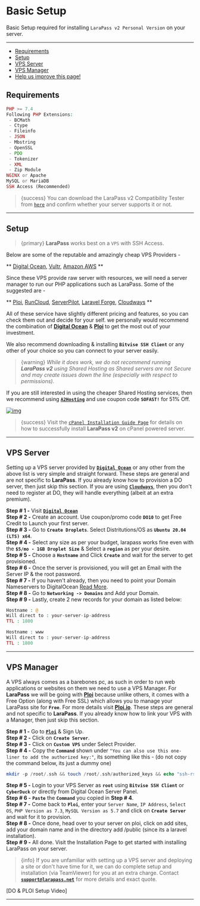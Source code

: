 # Basic Setup

Basic Setup required for installing `LaraPass v2 Personal Version` on your server.

---

- [Requirements](#requirements)
- [Setup](#setup)
- [VPS Server](#vps)
- [VPS Manager](#manager)
- [<a href="https://github.com/larapass/docs/edit/master/resources/docs/personal/basic-setup.md" target="_blank"><i class="fa fa-edit"></i> Help us improve this page!</a>](#)

<a name="requirements"></a>
## Requirements

```php
PHP >= 7.4
Following PHP Extensions:
 - BCMath
 - Ctype
 - Fileinfo
 - JSON
 - Mbstring
 - OpenSSL
 - PDO
 - Tokenizer
 - XML
 - Zip Module
NGINX or Apache
MySQL or MariaDB
SSH Access (Recommended)
```
> {success} You can download the LaraPass v2 Compatibility Tester from [`here`](https://github.com/LaraPass/CompatibilityTester) and confirm whether your server supports it or not.

---

<a name="setup"></a>
## Setup

> {primary} **LaraPass** works best on a `VPS` with SSH Access. 

Below are some of the reputable and amazingly cheap VPS Providers -

**
<a href="https://refs.spargon.tech/digital-ocean" target="_blank">Digital Ocean</a>, <a href="https://refs.spargon.tech/vultr" target="_blank">Vultr</a>, <a href="https://aws.amazon.com/free/" target="_blank">Amazon AWS</a>
**

Since these VPS provide raw server with resources, we will need a server manager to run our PHP applications such as LaraPass. Some of the suggested are - 

**
<a href="https://refs.spargon.tech/ploi" target="_blank">Ploi</a>, <a href="https://refs.spargon.tech/runcloud" target="_blank">RunCloud</a>, <a href="https://refs.spargon.tech/serverpilot" target="_blank">ServerPilot</a>, <a href="https://forge.laravel.com/" target="_blank">Laravel Forge</a>, <a href="https://refs.spargon.tech/cloudways" target="_blank">Cloudways</a>
**

All of these service have slightly different pricing and features, so you can check them out and decide for your self. we personally would recommend the combination of <a href="https://refs.spargon.tech/digital-ocean" target="_blank">**Digital Ocean**</a> & <a href="https://refs.spargon.tech/ploi" target="_blank">**Ploi**</a> to get the most out of your investment.

We also recommend downloading & installing **`Bitvise SSH Client`** or any other of your choice so you can connect to your server easily.

> {warning} *While it does work, we do not recommend running **LaraPass v2** using Shared Hosting as Shared servers are not Secure and may create issues down the line (especially with respect to permissions).*

If you are still interested in using the cheaper Shared Hosting services, then we recommend using <a href="https://refs.spargon.tech/a2-hosting" target="_blank">**`A2Hosting`**</a> and use coupon code **``SOFAST!``** for 51% Off.

[![img](https://affiliates.a2hosting.com/accounts/default1/banners/b33b2977.png)](https://www.a2hosting.com?aid=larapass&amp;bid=b33b2977)

> {success} Visit the [``cPanel Installation Guide Page``](misc/cpanel) for details on how to successfully install **LaraPass v2** on cPanel powered server.

---

<a name="vps"></a>
## VPS Server

 Setting up a VPS server provided by <a href="https://refs.spargon.tech/digital-ocean" target="_blank">**`Digital Ocean`**</a> or any other from the above list is very simple and straight forward. These steps are general and are not specific to **LaraPass**. If you already know how to provision a DO server, then just skip this section. If you are using <a href="https://refs.spargon.tech/cloudways" target="_blank">**`Cloudways`**</a>, then you don't need to register at DO, they will handle everything (albeit at an extra premium).

 **Step # 1 -** Visit <a href="https://refs.spargon.tech/digital-ocean" target="_blank">**`Digital Ocean`**</a>  
 **Step # 2 -** Create an account. Use coupon/promo code **`DO10`** to get Free Credit to Launch your first server.  
 **Step # 3 -** Go to **`Create Droplets`**. Select Distritutions/OS as **`Ubuntu 20.04 (LTS) x64`**.  
 **Step # 4 -** Select any size as per your budget, larapass works fine even with the **`$5/mo - 1GB Droplet Size`** & Select a **`region`** as per your desire.  
 **Step # 5 -** Choose a **`Hostname`** and Click **`Create`** and wait for the server to get provisioned.  
 **Step # 6 -** Once the server is provisioned, you will get an Email with the Server IP & the root password.  
 **Step # 7 -** If you haven't already, then you need to point your Domain Nameservers to DigitalOcean <a href="https://www.digitalocean.com/community/tutorials/how-to-point-to-digitalocean-nameservers-from-common-domain-registrars" target="_blank">Read More</a>.  
 **Step # 8 -** Go to **`Networking -> Domains`** and Add your Domain.  
 **Step # 9 -** Lastly, create 2 new records for your domain as listed below:

 ```php
 Hostname : @
 Will direct to : your-server-ip-address
 TTL : 1800

 Hostname : www
 Will direct to : your-server-ip-address
 TTL : 1800
 ```

---

<a name="manager"></a>
## VPS Manager

A VPS always comes as a barebones pc, as such in order to run web applications or websites on them we need to use a VPS Manager. For **LaraPass** we will be going with [**Ploi**](https://ploi.io/register?referrer=GTVyGH2vz2N3tN84XxW7) because unlike others, it comes with a Free Option (along with Free SSL) which allows you to manage your LaraPass site for **`Free`**. For more details visit [**Ploi.io**](https://ploi.io/register?referrer=GTVyGH2vz2N3tN84XxW7). These steps are general and not specific to **LaraPass**. If you already know how to link your VPS with a Manager, then just skip this section.

**Step # 1 -** Go to <a href="https://refs.spargon.tech/ploi" target="_blank">**`Ploi`**</a> & Sign Up.  
**Step # 2 -** Click on **`Create Server`**.  
**Step # 3 -** Click on **`Custom VPS`** under Select Provider.  
**Step # 4 -** Copy the **`Command`** shown under `"You can also use this one-liner to add the authorized key:"`, its something like this - (do not copy the command below, its just a dummy one)

```php
mkdir -p /root/.ssh && touch /root/.ssh/authorized_keys && echo "ssh-rsa AAAAB3NzaC1yc2EAAAADAQABAAABAQC6BBCdgfd/8FblBAwAuZYFQti4xOub2BxlMMwjMajI+JM91bD81B6xBA19gBTrc194SuoD1L/T7tna66XQsBUchC2YBF/akdwyyduSBJh/yK98JCMNZyNcE0qZ/g9MhCfkYI3ZkFLOeoTYsDEUpkzNKePu9r6egBSFQj0TGNAKyZ3wohnM469CoCS0Jh6kbOOa+kp7OLr0jXRY5l7f8MCEjPcVldkYFhXhxIFQ6GZnGdnayqnlBVRpN4/4q1X+HTsMOWKcTtJembJ8wThaKnAUhsZjNOitD9edhsDu+K9JeZU8egnP8tz28i+8pFcuPykoeqUJOCgMCiuHuvMhu2iL ploi-worker" >> /root/.ssh/authorized_keys
```
**Step # 5 -** Login to your VPS Server as **`root`** using **`Bitvise SSH Client`** or **`CyberDuck`** or directly from Digital Ocean Server Panel.  
**Step # 6 -** **`Paste`** the **`Command`** you copied in **Step # 4**.  
**Step # 7 -** Come back to **`Ploi`**, enter your `Server Name`, `IP Address`, `Select OS`, `PHP Version as 7.3`, `MySQL Version as 5.7` and click on **`Create Server`** and wait for it to provision.  
**Step # 8 -** Once done, head over to your server on ploi, click on add sites, add your domain name and in the directory add /public (since its a laravel installation).  
**Step # 9 -** All done. Visit the Installation Page to get started with installing LaraPass on your server.

> {info} If you are unfamiliar with setting up a VPS server and deploying a site or don't have time for it, we can do complete setup and installation (via TeamViewer) for you at an extra charge. Contact <a href="mailto:support@larapass.net" target="_blank">**`support@larapass.net`**</a> for more details and exact quote.

[DO & PLOI Setup Video]

---
<br />
<larecipe-feedback message="Thankyou for your feedback!">
</larecipe-feedback>